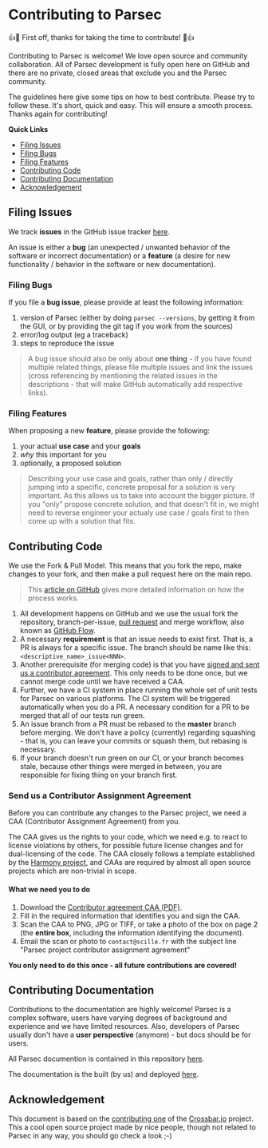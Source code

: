 # Contributing to Parsec

:+1::tada: First off, thanks for taking the time to contribute! :tada::+1:

Contributing to Parsec is welcome! We love open source and community collaboration. All of Parsec development is fully open here on GitHub and there are no private, closed areas that exclude you and the Parsec community.

The guidelines here give some tips on how to best contribute. Please try to follow these. It's short, quick and easy. This will ensure a smooth process. Thanks again for contributing!

**Quick Links**

* [Filing Issues](#filing-issues)
* [Filing Bugs](#filing-bugs)
* [Filing Features](#filing-features)
* [Contributing Code](#contributing-code)
* [Contributing Documentation](#contributing-documentation)
* [Acknowledgement](#acknowledgement)

## Filing Issues

We track **issues** in the GitHub issue tracker [here](https://github.com/Scille/parsec-cloud/issues).

An issue is either a **bug** (an unexpected / unwanted behavior of the software or incorrect documentation) or a **feature** (a desire for new functionality / behavior in the software or new documentation).

### Filing Bugs

If you file a **bug issue**, please provide at least the following information:

1. version of Parsec (either by doing `parsec --versions`, by getting it from the GUI, or by providing the git tag if you work from the sources)
2. error/log output (eg a traceback)
3. steps to reproduce the issue

> A bug issue should also be only about **one thing** - if you have found multiple related things, please file multiple issues and link the issues (cross referencing by mentioning the related issues in the descriptions - that will make GitHub automatically add respective links).

### Filing Features

When proposing a new **feature**, please provide the following:

1. your actual **use case** and your **goals**
2. *why* this important for you
3. optionally, a proposed solution

> Describing your use case and goals, rather than only / directly jumping into a specific, concrete proposal for a solution is very important. As this allows us to take into account the bigger picture. If you "only" propose concrete solution, and that doesn't fit in, we might need to reverse engineer your actualy use case / goals first to then come up with a solution that fits.

## Contributing Code

We use the Fork & Pull Model. This means that you fork the repo, make changes to your fork, and then make a pull request here on the main repo.

> This [article on GitHub](https://help.github.com/articles/using-pull-requests) gives more detailed information on how the process works.

1. All development happens on GitHub and we use the usual fork the repository, branch-per-issue, [pull request](https://help.github.com/articles/using-pull-requests) and merge workflow, also known as [GitHub Flow](https://guides.github.com/introduction/flow/).
2. A necessary **requirement** is that an issue needs to exist first. That is, a PR is always for a specific issue. The branch should be name like this: `<descriptive_name>_issue<NNN>`.
3. Another prerequisite (for merging code) is that you have [signed and sent us a contributor agreement](#send-us-a-contributor-assignment-agreement). This only needs to be done once, but we cannot merge code until we have received a CAA.
4. Further, we have a CI system in place running the whole set of unit tests for Parsec on various platforms. The CI system will be triggered automatically when you do a PR. A necessary condition for a PR to be merged that all of our tests run green.
5. An issue branch from a PR must be rebased to the **master** branch before merging. We don't have a policy (currently) regarding squashing - that is, you can leave your commits or squash them, but rebasing is necessary.
6. If your branch doesn't run green on our CI, or your branch becomes stale, because other things were merged in between, you are responsible for fixing thing on your branch first.

### Send us a Contributor Assignment Agreement

Before you can contribute any changes to the Parsec project, we need a CAA (Contributor Assignment Agreement) from you.

The CAA gives us the rights to your code, which we need e.g. to react to license violations by others, for possible future license changes and for dual-licensing of the code. The CAA closely follows a template established by the [Harmony project](http://harmonyagreements.org/), and CAAs are required by almost all open source projects which are non-trivial in scope.

#### What we need you to do

1. Download the [Contributor agreement CAA (PDF)](https://github.com/scille/parsec-cloud/raw/master/docs/legal/contributor_agreement.pdf).
2. Fill in the required information that identifies you and sign the CAA.
3. Scan the CAA to PNG, JPG or TIFF, or take a photo of the box on page 2 (the **entire box**, including the information identifying the document).
4. Email the scan or photo to `contact@scille.fr` with the subject line "Parsec project contributor assignment agreement"

**You only need to do this once - all future contributions are covered!**

## Contributing Documentation

Contributions to the documentation are highly welcome! Parsec is a complex software, users have varying degrees of background and experience and we have limited resources. Also, developers of Parsec usually don't have a **user perspective** (anymore) - but docs should be for users.

All Parsec documention is contained in this repository [here](https://github.com/Scille/parsec-cloud/tree/master/docs).

The documentation is the built (by us) and deployed [here](http://docs.parsec.cloud).

## Acknowledgement

This document is based on the [contributing one](https://github.com/Scille/parsec-cloud/blob/master/CONTRIBUTING.md)
of the [Crossbar.io](https://crossbar.io/) project.
This a cool open source project made by nice people, though not related to Parsec in any way, you should go check a look ;-)
